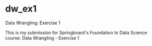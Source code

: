 # dw_ex1
Data Wrangling: Exercise 1

This is my submission for Springboard's Foundation to Data Science course: Data Wrangling - Exercise 1
